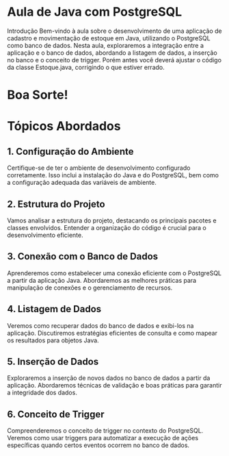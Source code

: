 # Aula de Java com PostgreSQL
Introdução
Bem-vindo à aula sobre o desenvolvimento de uma aplicação de cadastro e movimentação de estoque em Java, utilizando o PostgreSQL como banco de dados. Nesta aula, exploraremos a integração entre a aplicação e o banco de dados, abordando a listagem de dados, a inserção no banco e o conceito de trigger. Porém antes você deverá ajustar o código da classe Estoque.java, corrigindo o que estiver errado.
# Boa Sorte!

# Tópicos Abordados
## 1. Configuração do Ambiente
Certifique-se de ter o ambiente de desenvolvimento configurado corretamente. Isso inclui a instalação do Java e do PostgreSQL, bem como a configuração adequada das variáveis de ambiente.

## 2. Estrutura do Projeto
Vamos analisar a estrutura do projeto, destacando os principais pacotes e classes envolvidos. Entender a organização do código é crucial para o desenvolvimento eficiente.

## 3. Conexão com o Banco de Dados
Aprenderemos como estabelecer uma conexão eficiente com o PostgreSQL a partir da aplicação Java. Abordaremos as melhores práticas para manipulação de conexões e o gerenciamento de recursos.

## 4. Listagem de Dados
Veremos como recuperar dados do banco de dados e exibi-los na aplicação. Discutiremos estratégias eficientes de consulta e como mapear os resultados para objetos Java.

## 5. Inserção de Dados
Exploraremos a inserção de novos dados no banco de dados a partir da aplicação. Abordaremos técnicas de validação e boas práticas para garantir a integridade dos dados.

## 6. Conceito de Trigger
Compreenderemos o conceito de trigger no contexto do PostgreSQL. Veremos como usar triggers para automatizar a execução de ações específicas quando certos eventos ocorrem no banco de dados.
